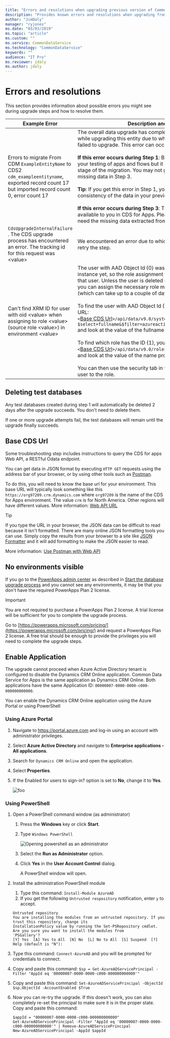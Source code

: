 ```yaml
---
title: "Errors and resolutions when upgrading previous version of Common Data Service. | Microsoft Docs"
description: "Provides known errors and resolutions when upgrading from previous version of Common Data Service to CDS for Apps"
author: "JimDaly"
manager: "ryjones"
ms.date: "03/03/2019"
ms.topic: "article"
ms.custom: ""
ms.service: CommonDataService
ms.technology: "CommonDataService"
keywords: ""
audience: "IT Pro"
ms.reviewer: jdaly
ms.author: jdaly
---
```

# Errors and resolutions

This section provides information about possible errors you might see during upgrade steps and how to resolve them.

|Example Error  |Description and resolution  |
|--|--|
|Errors to migrate From CDM `ExampleEntityName` to CDS2 `cdm_exampleentityname`, exported record count 17 but imported record count 0, error count 17|The overall data upgrade has completed but we encountered an error while upgrading this entity due to which either one or more records failed to upgrade. This error can occur in Step 1 and Step 3.<br/><br/>**If this error occurs during Step 1**: Be advised that this may impact your testing of apps and flows but it does not represent the final stage of the migration. You may not get this error or exactly the same missing data in Step 3.<br/><br/>**Tip**: If you get this error in Step 1, you may want to review the consistency of the data in your previous version of CDS database.<br/><br/>**If this error occurs during Step 3**: These records will not be available to you in CDS for Apps.  Please create a support ticket if you need the missing data extracted from previous version of CDS.|
|`CdsUpgradeInternalFailure` . The CDS upgrade process has encountered an error. The tracking id for this request was \<value> |We encountered an error due to which Upgrade has failed. You may retry the step.| 
|Can't find XRM ID for user with oid \<value> when assigning to role \<value> (source role \<value>) in environment \<value>|The user with AAD Object Id {0} wasn’t synced to the upgraded CDS instance yet, so the role assignment to role {1} can’t be migrated for that user. Unless the user is deleted or disabled in the AAD tenant, you can assign the necessary role manually once the user is synced (which can take up to a couple of days).<br/><br/>To find the user with AAD Object Id {0}, you can go to the following URL:<br/>`<`[Base CDS Url](#base-cds-url)`>/api/data/v9.0/systemusers()?$select=fullname&$filter=azureactivedirectoryobjectid%20eq%20{0}`<br/>and look at the value of the fullname property.<br/><br/>To find which role has the ID {1}, you can go to the following URL:<br/>`<`[Base CDS Url](#base-cds-url)`>/api/data/v9.0/roles({1})?$select=name`<br/>and look at the value of the name property.<br/><br/>You can then use the security tab in the Admin portal to assign the user to the role.|

## Deleting test databases

Any test databases created during step 1 will automatically be deleted 2 days after the upgrade succeeds. You don't need to delete them.

If one or more upgrade attempts fail, the test databases will remain until the upgrade finally succeeds.

## Base CDS Url

Some troubleshooting step includes instructions to query the CDS for apps Web API, a RESTful Odata endpoint.

You can get data in JSON format by executing `HTTP GET` requests using the address bar of your browser, or by using other tools such as [Postman](https://www.getpostman.com/).

To do this, you will need to know the base url for your environment. This base URL will typically look something like this `https://org97209.crm.dynamics.com` where `org97209` is the name of the CDS for Apps environment. The value `crm` is for North America. Other regions will have different values. More information: [Web API URL](/powerapps/developer/common-data-service/webapi/compose-http-requests-handle-errors#web-api-url-and-versions)

> [!TIP]
> If you type the URL in your browser, the JSON data can be difficult to read because it isn't formatted. There are many online JSON formatting tools you can use. Simply copy the results from your browser to a site like [JSON Formatter](https://jsonformatter.curiousconcept.com/) and it will add formatting to make the JSON easier to read.

More information: [Use Postman with Web API](/dynamics365/customer-engagement/developer/webapi/use-postman-web-api)

## No environments visible

If you go to the [PowerApps admin center](https://admin.powerapps.com/) as described in [Start the database upgrade process](start-upgrade-process.md#start-the-database-upgrade-process) and you cannot see any environments, it may be that you don't have the required PowerApps Plan 2 license.

> [!IMPORTANT]
> You are not required to purchase a PowerApps Plan 2 license. A trial license will be sufficient for you to complete the upgrade process.

Go to [https://powerapps.microsoft.com/pricing/](https://powerapps.microsoft.com/pricing/) and request a PowerApps Plan 2 license. A free trial should be enough to provide the privileges you will need to complete the upgrade steps. 

## Enable Application

The upgrade cannot proceed when Azure Active Directory tenant is configured to disable the Dynamics CRM Online application. Common Data Service for Apps is the same application as Dynamics CRM Online. Both applications have the same Application ID: `00000007-0000-0000-c000-000000000000`.

You can enable the Dynamics CRM Online application using the Azure Portal or using PowerShell

### Using Azure Portal

1. Navigate to https://portal.azure.com and log-in using an account with administrator privileges.
1. Select **Azure Active Directory** and navigate to **Enterprise applications - All applications**.
1. Search for `Dynamics CRM Online` and open the application.
1. Select **Properties**.
1. If the Enabled for users to sign-in? option is set to **No**, change it to **Yes**.

   ![foo](media/enable-application-azure-portal.png)

### Using PowerShell

1. Open a PowerShell command window (as administrator)

    1. Press the **Windows** key or click **Start**.
    1. Type `Windows PowerShell`
    
        ![Opening powershell as an administrator](media/open-windows-powershell-as-administrator.png)

    1. Select the **Run as Administrator** option.
    1. Click **Yes** in the **User Account Control** dialog.

        A PowerShell window will open.

1. Install the administration PowerShell module
    1. Type this command: `Install-Module AzureAD`
    1. If you get the following `Untrusted respository` notification, enter `y` to accept.

      ```
      Untrusted repository
      You are installing the modules from an untrusted repository. If you trust this repository, change its
      InstallationPolicy value by running the Set-PSRepository cmdlet. Are you sure you want to install the modules from
      'PSGallery'?
      [Y] Yes  [A] Yes to All  [N] No  [L] No to All  [S] Suspend  [?] Help (default is "N"):
      ```

 1. Type this command: `Connect-AzureAD` and you will be prompted for credentials to connect.
 1. Copy and paste this command: `$sp = Get-AzureADServicePrincipal -Filter "AppId eq '00000007-0000-0000-c000-000000000000'"`
 1. Copy and paste this command: `Set-AzureADServicePrincipal -ObjectId $sp.ObjectId -AccountEnabled $True`
 1. Now you can re-try the upgrade. If this doesn't work, you can also completely re-set the principal to make sure it is in the proper state. Copy and paste this command:

    ```
    $appId = "00000007-0000-0000-c000-000000000000"
    Get-AzureADServicePrincipal -Filter "AppId eq '00000007-0000-0000-c000-000000000000'" | Remove-AzureADServicePrincipal
    New-AzureADServicePrincipal -AppId $appId
    ```
